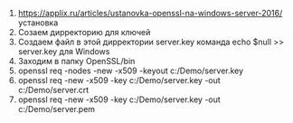 1. https://applix.ru/articles/ustanovka-openssl-na-windows-server-2016/ установка
2. Созаем дирректорию для ключей
3. Создаем файл в этой дирректории server.key команда echo $null >> server.key для Windows
4. Заходим в папку OpenSSL/bin
5. openssl req  -nodes -new -x509  -keyout c:/Demo/server.key
6. openssl req -new -x509 -key c:/Demo/server.key -out c:/Demo/server.crt
7. openssl req -new -x509 -key c:/Demo/server.key -out c:/Demo/server.pem